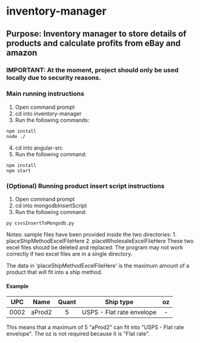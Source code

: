 # inventory-manager

## Purpose: Inventory manager to store details of products and calculate profits from eBay and amazon

### IMPORTANT: At the moment, project should only be used locally due to security reasons.

### Main running instructions
1. Open command prompt
2. cd into inventory-manager
3. Run the following commands:
```
npm install
node ./
```
4. cd into angular-src
5. Run the following command:
```
npm install
npm start
```

### (Optional) Running product insert script instructions
1. Open command prompt
2. cd into mongodbInsertScript
3. Run the following command:
```
py csvsInsertToMongodb.py
```

Notes: sample files have been provided inside the two directories:
    1. placeShipMethodExcelFileHere
    2. placeWholesaleExcelFileHere
These two excel files should be deleted and replaced. The program may not work correctly if two excel files are in a single directory.

The data in 'placeShipMethodExcelFileHere' is the maximum amount of a product that will fit into a ship method.

#### Example 

|  UPC |  Name  | Quant |         Ship type         | oz |
|:----:|:------:|:-----:|:-------------------------:|:--:|
| 0002 | aProd2 |   5   | USPS - Flat rate envelope |  - |

This means that a maximum of 5 "aProd2" can fit into "USPS - Flat rate envelope". The oz is not required because it is "Flat rate".

